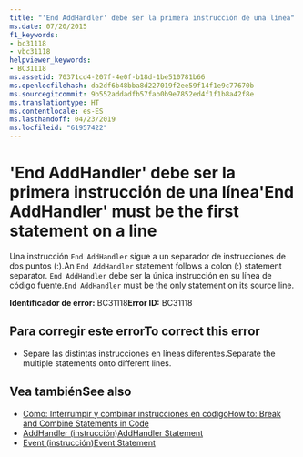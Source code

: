 ```yaml
---
title: "'End AddHandler' debe ser la primera instrucción de una línea"
ms.date: 07/20/2015
f1_keywords:
- bc31118
- vbc31118
helpviewer_keywords:
- BC31118
ms.assetid: 70371cd4-207f-4e0f-b18d-1be510781b66
ms.openlocfilehash: da2df6b48bba8d227019f2ee59f14f1e9c77670b
ms.sourcegitcommit: 9b552addadfb57fab0b9e7852ed4f1f1b8a42f8e
ms.translationtype: HT
ms.contentlocale: es-ES
ms.lasthandoff: 04/23/2019
ms.locfileid: "61957422"
---
```

# <a name="end-addhandler-must-be-the-first-statement-on-a-line"></a><span data-ttu-id="4660b-102">'End AddHandler' debe ser la primera instrucción de una línea</span><span class="sxs-lookup"><span data-stu-id="4660b-102">'End AddHandler' must be the first statement on a line</span></span>
<span data-ttu-id="4660b-103">Una instrucción `End AddHandler` sigue a un separador de instrucciones de dos puntos (:).</span><span class="sxs-lookup"><span data-stu-id="4660b-103">An `End AddHandler` statement follows a colon (:) statement separator.</span></span> <span data-ttu-id="4660b-104">`End AddHandler` debe ser la única instrucción en su línea de código fuente.</span><span class="sxs-lookup"><span data-stu-id="4660b-104">`End AddHandler` must be the only statement on its source line.</span></span>  
  
 <span data-ttu-id="4660b-105">**Identificador de error:** BC31118</span><span class="sxs-lookup"><span data-stu-id="4660b-105">**Error ID:** BC31118</span></span>  
  
## <a name="to-correct-this-error"></a><span data-ttu-id="4660b-106">Para corregir este error</span><span class="sxs-lookup"><span data-stu-id="4660b-106">To correct this error</span></span>  
  
- <span data-ttu-id="4660b-107">Separe las distintas instrucciones en líneas diferentes.</span><span class="sxs-lookup"><span data-stu-id="4660b-107">Separate the multiple statements onto different lines.</span></span>  
  
## <a name="see-also"></a><span data-ttu-id="4660b-108">Vea también</span><span class="sxs-lookup"><span data-stu-id="4660b-108">See also</span></span>

- [<span data-ttu-id="4660b-109">Cómo: Interrumpir y combinar instrucciones en código</span><span class="sxs-lookup"><span data-stu-id="4660b-109">How to: Break and Combine Statements in Code</span></span>](../../visual-basic/programming-guide/program-structure/how-to-break-and-combine-statements-in-code.md)
- [<span data-ttu-id="4660b-110">AddHandler (instrucción)</span><span class="sxs-lookup"><span data-stu-id="4660b-110">AddHandler Statement</span></span>](../../visual-basic/language-reference/statements/addhandler-statement.md)
- [<span data-ttu-id="4660b-111">Event (instrucción)</span><span class="sxs-lookup"><span data-stu-id="4660b-111">Event Statement</span></span>](../../visual-basic/language-reference/statements/event-statement.md)
